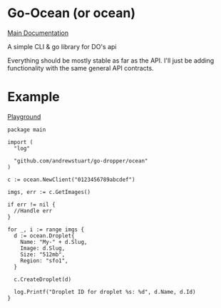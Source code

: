 # Go-Ocean (or ocean)

[Main Documentation](https://godoc.org/github.com/andrewstuart/go-dropper/ocean)

A simple CLI & go library for DO's api

Everything should be mostly stable as far as the API. I'll just be adding functionality with the same
general API contracts.

# Example

[Playground](https://play.golang.org/p/7QKLMBD_QB)

```golang
package main

import (
  "log"

  "github.com/andrewstuart/go-dropper/ocean"
)

c := ocean.NewClient("0123456789abcdef")

imgs, err := c.GetImages()

if err != nil {
  //Handle err
}

for _, i := range imgs {
  d := ocean.Droplet{
    Name: "My-" + d.Slug,
    Image: d.Slug,
    Size: "512mb",
    Region: "sfo1",
  }

  c.CreateDroplet(d)

  log.Printf("Droplet ID for droplet %s: %d", d.Name, d.Id)
}
```
